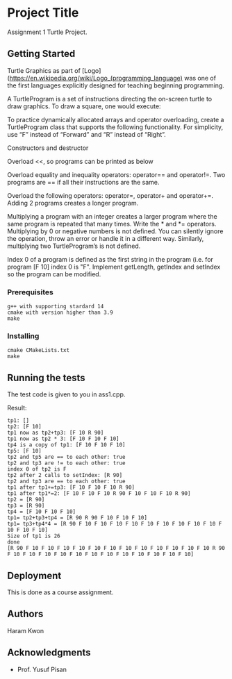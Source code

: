 # Project Title

Assignment 1 Turtle Project.

## Getting Started

Turtle Graphics as part of [Logo](https://en.wikipedia.org/wiki/Logo_(programming_language) was one of the first languages explicitly designed for teaching beginning programming.

A TurtleProgram is a set of instructions directing the on-screen turtle to draw graphics. To draw a square, one would execute:

To practice dynamically allocated arrays and operator overloading, create a TurtleProgram class that supports the following functionality. For simplicity, use “F” instead of “Forward” and “R” instead of “Right”.

Constructors and destructor

Overload <<, so programs can be printed as below

Overload equality and inequality operators: operator== and operator!=. Two programs are == if all their instructions are the same.

Overload the following operators: operator=, operator+ and operator+=. Adding 2 programs creates a longer program.

Multiplying a program with an integer creates a larger program where the same program is repeated that many times. Write the * and *= operators. Multiplying by 0 or negative numbers is not defined. You can silently ignore the operation, throw an error or handle it in a different way. Similarly, multiplying two TurtleProgram’s is not defined.

Index 0 of a program is defined as the first string in the program (i.e. for program [F 10] index 0 is "F". Implement getLength,  getIndex and setIndex so the program can be modified.

### Prerequisites

```
g++ with supporting stardard 14
cmake with version higher than 3.9
make
```

### Installing

```
cmake CMakeLists.txt
make
```

## Running the tests

The test code is given to you in ass1.cpp.

Result:
```
tp1: []
tp2: [F 10]
tp1 now as tp2+tp3: [F 10 R 90]
tp1 now as tp2 * 3: [F 10 F 10 F 10]
tp4 is a copy of tp1: [F 10 F 10 F 10]
tp5: [F 10]
tp2 and tp5 are == to each other: true
tp2 and tp3 are != to each other: true
index 0 of tp2 is F
tp2 after 2 calls to setIndex: [R 90]
tp2 and tp3 are == to each other: true
tp1 after tp1+=tp3: [F 10 F 10 F 10 R 90]
tp1 after tp1*=2: [F 10 F 10 F 10 R 90 F 10 F 10 F 10 R 90]
tp2 = [R 90]
tp3 = [R 90]
tp4 = [F 10 F 10 F 10]
tp1= tp2+tp3+tp4 = [R 90 R 90 F 10 F 10 F 10]
tp1= tp3+tp4*4 = [R 90 F 10 F 10 F 10 F 10 F 10 F 10 F 10 F 10 F 10 F 10 F 10 F 10]
Size of tp1 is 26
done
[R 90 F 10 F 10 F 10 F 10 F 10 F 10 F 10 F 10 F 10 F 10 F 10 F 10 R 90 F 10 F 10 F 10 F 10 F 10 F 10 F 10 F 10 F 10 F 10 F 10 F 10]
```


## Deployment

This is done as a course assignment.

## Authors

Haram Kwon

## Acknowledgments

* Prof. Yusuf Pisan

